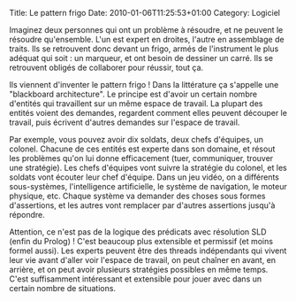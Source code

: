 Title: Le pattern frigo
Date: 2010-01-06T11:25:53+01:00
Category: Logiciel

Imaginez deux personnes qui ont un problème à résoudre, et ne peuvent le
résoudre qu'ensemble. L'un est expert en droites, l'autre en assemblage de
traits. Ils se retrouvent donc devant un frigo, armés de l'instrument le plus
adéquat qui soit : un marqueur, et ont besoin de dessiner un carré. Ils se
retrouvent obligés de collaborer pour réussir, tout ça.

Ils viennent d'inventer le pattern frigo ! Dans la littérature ça s'appelle une
"blackboard architecture". Le principe est d'avoir un certain nombre d'entités
qui travaillent sur un même espace de travail.  La plupart des entités voient
des demandes, regardent comment elles peuvent découper le travail, puis
écrivent d'autres demandes sur l'espace de travail. 

Par exemple, vous pouvez avoir dix soldats, deux chefs d'équipes, un colonel.
Chacune de ces entités est experte dans son domaine, et résout les problèmes
qu'on lui donne efficacement (tuer, communiquer, trouver une stratégie). Les
chefs d'équipes vont suivre la stratégie du colonel, et les soldats vont
écouter leur chef d'équipe. Dans un jeu vidéo, on a différents sous-systèmes,
l'intelligence artificielle, le système de navigation, le moteur physique, etc.
Chaque système va demander des choses sous formes d'assertions, et les autres
vont remplacer par d'autres assertions jusqu'à répondre.

Attention, ce n'est pas de la logique des prédicats avec résolution SLD (enfin
du Prolog) ! C'est beaucoup plus extensible et permissif (et moins formel
aussi). Les experts peuvent être des threads indépendants qui vivent leur vie
avant d'aller voir l'espace de travail, on peut chaîner en avant, en arrière,
et on peut avoir plusieurs stratégies possibles en même temps. C'est
suffisamment intéressant et extensible pour jouer avec dans un certain nombre
de situations.

<!-- % vim: set spelllang=fr: -->
